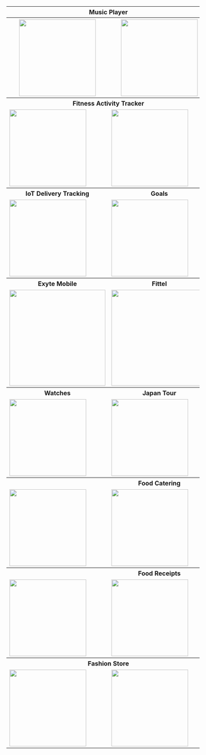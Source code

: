 <!DOCTYPE html>
<html>
<head>

</head>
<body>

<table>
   <tr>
    <th colspan="2">Music Player</th>
    <th colspan="2">Fitness Running</th>
  </tr>
  <tr>
    <th><img src="https://user-images.githubusercontent.com/56064504/166819637-10a2ea93-0e54-4255-97aa-fb35f07350fa.jpg" width=200></th>
    <th><img src="https://user-images.githubusercontent.com/56064504/166821472-7237859a-6591-4cdb-b8d5-3cbd5025de8f.jpg" width=200 ></th>
    <th><img src="https://user-images.githubusercontent.com/56064504/167474218-935ef8bd-b2a2-440a-baa6-19e2290e91cc.jpg" width=200 ></th>
    <th><img src="https://user-images.githubusercontent.com/56064504/167473921-ccf0a1f6-bdee-4335-bd0b-d566339fb1b3.jpg" width=200 ></th>
  </tr>
  <tr>
    <th colspan="2">Fitness Activity Tracker</th>
    <th colspan="2">Handmade Mobile</th>
  </tr>
  <tr>
    <td><img src="https://user-images.githubusercontent.com/56064504/167917741-747bb1e7-f4d6-4423-bd5b-87c7a7f70e2e.jpg" width=200 ></td>
    <td><img src="https://user-images.githubusercontent.com/56064504/167917708-59bc6835-bbdb-4da0-bcce-10e4845928d3.jpg" width=200></td>
    <td><img src="https://user-images.githubusercontent.com/56064504/168490625-766aa3aa-cc22-4498-94ad-8281fb5ac652.jpg" width=200></td>
    <td><img src="https://user-images.githubusercontent.com/56064504/168490623-a94d8b14-4968-4f12-97d7-b6cb60762b0f.jpg" width=200 ></td>
  </tr>
   <tr>
    <th>IoT Delivery Tracking</th>
    <th>Goals</th>
    <th>Games</th>
    <th>Flatmate Finder</th>
  </tr>
   <tr>
    <td><img src="https://user-images.githubusercontent.com/56064504/169094848-11997893-526b-4e91-b43c-a66215c18e0d.jpg" width=200 ></td>
    <td><img src="https://user-images.githubusercontent.com/56064504/169351824-dcc8c773-edb1-451b-8db0-150995e9f1e5.jpg" width=200 ></td>
    <td><img src="https://user-images.githubusercontent.com/56064504/170356385-c97d30f5-41ef-4a3b-b5a0-d1fa8f0e4137.jpg" width=200 ></td>
    <td><img src="https://user-images.githubusercontent.com/56064504/170843010-6efb04c1-b869-41d8-aa54-c45be65ff581.gif" width=200 ></td>
  </tr>
   <tr>
    <th>Exyte Mobile</th>
    <th>Fittel</th>
    <th>Reminder</th>
    <th>Traveler</th>
  </tr>
   <tr>
    <td><img src="https://user-images.githubusercontent.com/56064504/170842225-867e9d95-219f-401e-b869-665ab139742b.gif" width=250 ></td>
    <td><img src="https://user-images.githubusercontent.com/56064504/171488164-c81d58aa-ac6e-4bff-9ec3-c2ee4314f863.png" width=250 ></td>
    <td><img src="https://user-images.githubusercontent.com/56064504/171790815-bd0bc9da-eaaa-4444-9882-a08231b3bf50.png" width=250 ></td>
    <td><img src="https://user-images.githubusercontent.com/56064504/172020596-0ae02670-b835-4fb6-bb28-c45467db74f1.png" width=250 ></td>
  </tr>
   <tr>
    <th>Watches</th>
    <th>Japan Tour</th>
    <th>Food</th>
    <th>Model</th>
  </tr>
   <tr>
    <td><img src="https://user-images.githubusercontent.com/56064504/172050412-5d3bceb1-4946-40af-905b-a25d8c414b56.png" width=200 ></td>
    <td><img src="https://user-images.githubusercontent.com/56064504/172079318-c59e983b-f7e9-4415-8949-81a296eb91ed.jpg" width=200 ></td>
    <td><img src="https://user-images.githubusercontent.com/56064504/172893901-2b1fcba2-f727-46cb-8025-050f82206de3.png" width=200 ></td>
    <td><img src="https://user-images.githubusercontent.com/56064504/172957332-75f9a125-9eb1-4eb9-a8d0-07d7d058602c.png" width=200 ></td>
  </tr>
   <tr>
    <th colspan="3">Food Catering</th>
    <th>Food Delivery</th>
  </tr>
   <tr>
    <td><img src="https://user-images.githubusercontent.com/56064504/173222204-5d39df33-52f8-425a-a4f2-2f03f771b1f1.png" width=200 ></td>
    <td><img src="https://user-images.githubusercontent.com/56064504/173222206-efd43e5a-6054-4f41-b181-8720ed3e6ebf.png" width=200 ></td>
    <td><img src="https://user-images.githubusercontent.com/56064504/173222877-e4d9f3f3-0996-4971-9c6b-98a9adf0766f.jpg" width=200 ></td>
    <td><img src="https://user-images.githubusercontent.com/56064504/173246153-02a4286c-73d5-4d50-a8c1-c7507125ac0a.png" width=200 ></td>
  </tr>
   <tr>
    <th colspan="3">Food Receipts</th>
  </tr>
   <tr>
    <td><img src="https://user-images.githubusercontent.com/56064504/173317787-c47461e9-73f9-40b5-bf6a-5dced8596194.png" width=200 ></td>
    <td><img src="https://user-images.githubusercontent.com/56064504/173317804-1e1fec2d-3663-4826-9575-0d72ed322052.png" width=200 ></td>
    <td><img src="https://user-images.githubusercontent.com/56064504/173317762-89399bd2-c071-4e57-ace9-bb14170d4747.png" width=200 ></td>
  </tr>
   <tr>
    <th colspan="2">Fashion Store</th>
  </tr>
   <tr>
    <td><img src="https://user-images.githubusercontent.com/56064504/175765768-06f7213e-c6bc-44b4-9ad5-ac7412ba9172.png" width=200 ></td>
    <td><img src="https://user-images.githubusercontent.com/56064504/175765747-f46c3304-10f3-4c1c-9c4a-44c5bed7b1d2.jpg" width=200 ></td>
  </tr>
</table>

</body>
</html>
